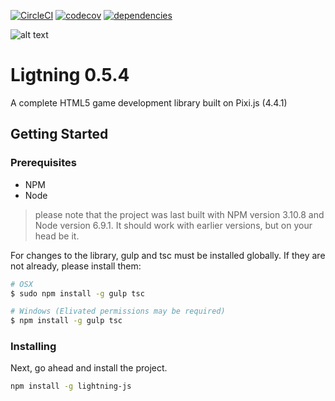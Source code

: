 [![CircleCI](https://circleci.com/gh/megmut/lightning-js.svg?style=svg)](https://circleci.com/gh/megmut/lightning-js)
[![codecov](https://codecov.io/gh/megmut/lightning-js/branch/master/graph/badge.svg)](https://codecov.io/gh/megmut/lightning-js)
[![dependencies](https://david-dm.org/megmut/lightning-js.svg)](https://david-dm.org/megmut/lightning-js.svg)


![alt text][logo]

[logo]: https://www.dropbox.com/s/xtse7agn01kvfxs/readme-header.png?dl=0


# Ligtning 0.5.4

A complete HTML5 game development library built on Pixi.js (4.4.1)

## Getting Started

### Prerequisites

- NPM
- Node
> please note that the project was last built with NPM version 3.10.8 and Node version 6.9.1. It should work with earlier versions, but on your head be it.

For changes to the library, gulp and tsc must be installed globally. If they are not already, please install them:

```sh
# OSX
$ sudo npm install -g gulp tsc

# Windows (Elivated permissions may be required)
$ npm install -g gulp tsc
```

### Installing

Next, go ahead and install the project.

```sh
npm install -g lightning-js
```
